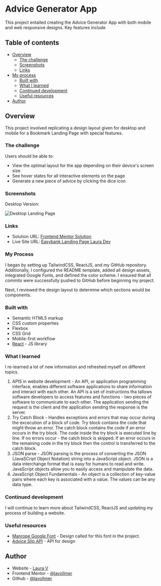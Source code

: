 # Advice Generator App

This project entailed creating the Advice Generator App with both mobile and web responsive designs. Key features include 


## Table of contents

- [Overview](#overview)
  - [The challenge](#the-challenge)
  - [Screenshots](#screenshots)
  - [Links](#links)
- [My process](#my-process)
  - [Built with](#built-with)
  - [What I learned](#what-i-learned)
  - [Continued development](#continued-development)
  - [Useful resources](#useful-resources)
- [Author](#author)

## Overview

This project involved replicating a design layout given for desktop and mobile for a Bookmark Landing Page with special features.

### The challenge

Users should be able to:

- View the optimal layout for the app depending on their device's screen size
- See hover states for all interactive elements on the page
- Generate a new piece of advice by clicking the dice icon


### Screenshots

Desktop Version:

![Desktop Landing Page](./src/assets/DesktopLandingPage.png)


### Links

- Solution URL: [Frontend Mentor Solution]()
- Live Site URL: [Easybank Landing Page Laura Dev]()

### My Process

I began by setting up TailwindCSS, ReactJS, and my GitHub repository. Additionally, I configured the README template, added all design assets, integrated Google Fonts, and defined the color scheme. I ensured that all commits were successfully pushed to GitHub before beginning my project.

Next, I reviewed the design layout to determine which sections would be components. 


### Built with

- Semantic HTML5 markup
- CSS custom properties
- Flexbox
- CSS Grid
- Mobile-first workflow
- [React](https://reactjs.org/) - JS library

### What I learned

I re-learned a lot of new information and refreshed myself on different topics.

1. APIS in website development - An API, or application programming interface, enables different software applications to share information and interact with each other. An API is a set of instructions tha tallows software developers to access features and functions - two pieces of software to communicate to each other. The application sending the request is the client and the application sending the response is the server.
2. Try Catch Block - Handles exceptions and errors that may occur during the excecution of a block of code. Try block contains the code that might throw an error. The catch block contains the code if an error occurs in the try block. The code inside the try block is executed line by line. If no errors occur - the catch block is skipped. If an error occurs in the remaining code in the try block then the control is transferred to the catch block.
3. JSON parse - JSON parsing is the process of converting the JSON (JavaSCript Object Notation) string into a JavaScript object. JSON is a data interchange format that is easy for humans to read and write. JavaScript objects allow you to easily access and manipulate the data.
4. JavaScript Object Fundamentals - An object is a collection of key-value pairs where each key is associated with a value. The values can be any data type. 


### Continued development

I will continue to learn more about TailwindCSS, ReactJS and updating my process of building a website.

### Useful resources

- [Manrope Google Font](https://fonts.google.com/specimen/Manrope) - Design called for this font in the project.
- [Advice Slip API](https://api.adviceslip.com/) - API for design

## Author

- Website - [Laura V](www.lauradeveloper.com)
- Frontend Mentor - [@lavollmer](https://www.frontendmentor.io/profile/yourusername)
- Github - [@lavollmer](https://github.com/lavollmer)